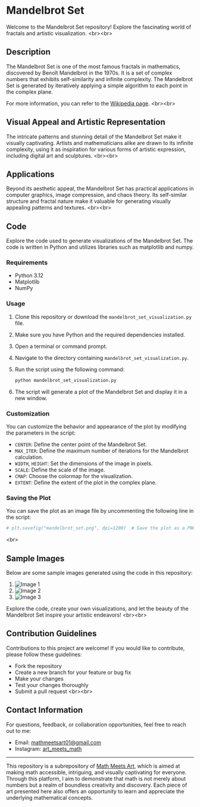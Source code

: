 # Mandelbrot Set

Welcome to the Mandelbrot Set repository! Explore the fascinating world of fractals and artistic visualization.
<br\><br\>

## Description

The Mandelbrot Set is one of the most famous fractals in mathematics, discovered by Benoît Mandelbrot in the 1970s. It is a set of complex numbers that exhibits self-similarity and infinite complexity. The Mandelbrot Set is generated by iteratively applying a simple algorithm to each point in the complex plane.

For more information, you can refer to the [Wikipedia page](https://en.wikipedia.org/wiki/Mandelbrot_set).
<br\><br\>

## Visual Appeal and Artistic Representation

The intricate patterns and stunning detail of the Mandelbrot Set make it visually captivating. Artists and mathematicians alike are drawn to its infinite complexity, using it as inspiration for various forms of artistic expression, including digital art and sculptures.
<br\><br\>

## Applications

Beyond its aesthetic appeal, the Mandelbrot Set has practical applications in computer graphics, image compression, and chaos theory. Its self-similar structure and fractal nature make it valuable for generating visually appealing patterns and textures.
<br\><br\>

## Code

Explore the code used to generate visualizations of the Mandelbrot Set. The code is written in Python and utilizes libraries such as matplotlib and numpy.

### Requirements

- Python 3.12
- Matplotlib
- NumPy

### Usage

1. Clone this repository or download the `mandelbrot_set_visualization.py` file.
2. Make sure you have Python and the required dependencies installed.
3. Open a terminal or command prompt.
4. Navigate to the directory containing `mandelbrot_set_visualization.py`.
5. Run the script using the following command:

    ```bash
    python mandelbrot_set_visualization.py
    ```

6. The script will generate a plot of the Mandelbrot Set and display it in a new window.

### Customization

You can customize the behavior and appearance of the plot by modifying the parameters in the script:

- `CENTER`: Define the center point of the Mandelbrot Set.
- `MAX_ITER`: Define the maximum number of iterations for the Mandelbrot calculation.
- `WIDTH`, `HEIGHT`: Set the dimensions of the image in pixels.
- `SCALE`: Define the scale of the image.
- `CMAP`: Choose the colormap for the visualization.
- `EXTENT`: Define the extent of the plot in the complex plane.

### Saving the Plot

You can save the plot as an image file by uncommenting the following line in the script:

```python
# plt.savefig("mandelbrot_set.png", dpi=1200)  # Save the plot as a PNG file with high resolution
```
<br\>

## Sample Images

Below are some sample images generated using the code in this repository:

1. ![Image 1](image1.png)
2. ![Image 2](image2.png)
3. ![Image 3](image3.png)

Explore the code, create your own visualizations, and let the beauty of the Mandelbrot Set inspire your artistic endeavors!
<br\><br\>

## Contribution Guidelines

Contributions to this project are welcome! If you would like to contribute, please follow these guidelines:
- Fork the repository
- Create a new branch for your feature or bug fix
- Make your changes
- Test your changes thoroughly
- Submit a pull request
<br\><br\>

## Contact Information

For questions, feedback, or collaboration opportunities, feel free to reach out to me:
- Email: mathmeetsart01@gmail.com
- Instagram: [art_meets_math](https://www.instagram.com/art_meets_math/)

---

This repository is a subrepository of [Math Meets Art](https://www.instagram.com/art_meets_math/), which is aimed at making math accessible, intriguing, and visually captivating for everyone. Through this platform, I aim to demonstrate that math is not merely about numbers but a realm of boundless creativity and discovery. Each piece of art presented here also offers an opportunity to learn and appreciate the underlying mathematical concepts.
